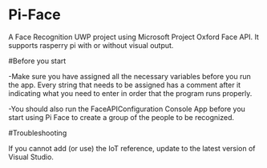 # Pi-Face

A Face Recognition UWP project using Microsoft Project Oxford Face API. It supports rasperry pi with or without visual output.


#Before you start

-Make sure you have assigned all the necessary variables before you run the app. Every string that needs to be assigned has a comment after it indicating what you need to enter in order that the program runs properly.

-You should also run the FaceAPIConfiguration Console App before you start using Pi Face to create a group of the people to be recognized.



#Troubleshooting

If you cannot add (or use) the IoT reference, update to the latest version of Visual Studio.
